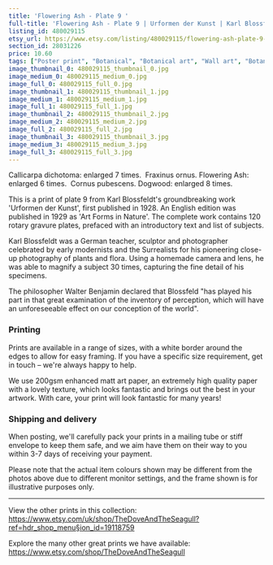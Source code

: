```yaml
---
title: 'Flowering Ash - Plate 9 '
full-title: 'Flowering Ash - Plate 9 | Urformen der Kunst | Karl Blossfeldt |  Botanical print, wall art, room decor, black & white, sepia, vintage'
listing_id: 480029115
etsy_url: https://www.etsy.com/listing/480029115/flowering-ash-plate-9-urformen-der-kunst?utm_source=site&utm_medium=api&utm_campaign=api
section_id: 28031226
price: 10.60
tags: ["Poster print", "Botanical", "Botanical art", "Wall art", "Botanical poster", "Photograph", "Vintage", "Black and white", "Sepia", "Minimal", "Fern", "High quality print", "Urformen der Kunst"]
image_thumbnail_0: 480029115_thumbnail_0.jpg
image_medium_0: 480029115_medium_0.jpg
image_full_0: 480029115_full_0.jpg
image_thumbnail_1: 480029115_thumbnail_1.jpg
image_medium_1: 480029115_medium_1.jpg
image_full_1: 480029115_full_1.jpg
image_thumbnail_2: 480029115_thumbnail_2.jpg
image_medium_2: 480029115_medium_2.jpg
image_full_2: 480029115_full_2.jpg
image_thumbnail_3: 480029115_thumbnail_3.jpg
image_medium_3: 480029115_medium_3.jpg
image_full_3: 480029115_full_3.jpg
---
```

Callicarpa dichotoma: enlarged 7 times. 
Fraxinus ornus. Flowering Ash: enlarged 6 times. 
Cornus pubescens. Dogwood: enlarged 8 times.

This is a print of plate 9 from Karl Blossfeldt&#39;s groundbreaking work &#39;Urformen der Kunst&#39;, first published in 1928. An English edition was published in 1929 as &#39;Art Forms in Nature&#39;. The complete work contains 120 rotary gravure plates, prefaced with an introductory text and list of subjects.

Karl Blossfeldt was a German teacher, sculptor and photographer celebrated by early modernists and the Surrealists for his pioneering close-up photography of plants and flora. Using a homemade camera and lens, he was able to magnify a subject 30 times, capturing the fine detail of his specimens.

The philosopher Walter Benjamin declared that Blossfeld &quot;has played his part in that great examination of the inventory of perception, which will have an unforeseeable effect on our conception of the world&quot;. 

### Printing

Prints are available in a range of sizes, with a white border around the edges to allow for easy framing. If you have a specific size requirement, get in touch – we&#39;re always happy to help.

We use 200gsm enhanced matt art paper, an extremely high quality paper with a lovely texture, which looks fantastic and brings out the best in your artwork. With care, your print will look fantastic for many years!

### Shipping and delivery

When posting, we&#39;ll carefully pack your prints in a mailing tube or stiff envelope to keep them safe, and we aim have them on their way to you within 3-7 days of receiving your payment.

Please note that the actual item colours shown may be different from the photos above due to different monitor settings, and the frame shown is for illustrative purposes only.

---

View the other prints in this collection: https://www.etsy.com/uk/shop/TheDoveAndTheSeagull?ref=hdr_shop_menu§ion_id=19118759

Explore the many other great prints we have available: https://www.etsy.com/shop/TheDoveAndTheSeagull
